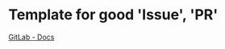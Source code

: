 # Template for good 'Issue', 'PR'

[GitLab - Docs](https://docs.gitlab.com/ee/user/project/description_templates.html)
